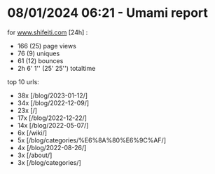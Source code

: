# 08/01/2024 06:21 - Umami report
for www.shifeiti.com [24h] :

 - 166 (25) page views
 - 76 (9) uniques
 - 61 (12) bounces
 - 2h 6' 1'' (25' 25'') totaltime


top 10 urls:
 - 38x [/blog/2023-01-12/]
 - 34x [/blog/2022-12-09/]
 - 23x [/]
 - 17x [/blog/2022-12-22/]
 - 14x [/blog/2022-05-07/]
 - 6x [/wiki/]
 - 5x [/blog/categories/%E6%8A%80%E6%9C%AF/]
 - 4x [/blog/2022-08-26/]
 - 3x [/about/]
 - 3x [/blog/categories/]


